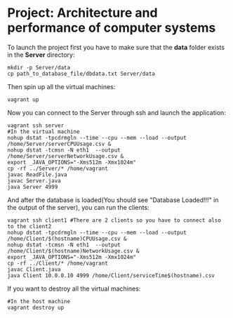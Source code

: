 # Project: Architecture and performance of computer systems
To launch the project first you have to make sure that the __data__ folder exists in the __Server__ directory:
```
mkdir -p Server/data
cp path_to_database_file/dbdata.txt Server/data
```
Then spin up all the virtual machines:
```
vagrant up
```
Now you can connect to the Server through ssh and launch the application:
```
vagrant ssh server
#In the virtual machine
nohup dstat -tpcdrmgln --time --cpu --mem --load --output /home/Server/serverCPUUsage.csv &
nohup dstat -tcmsn -N eth1  --output /home/Server/serverNetworkUsage.csv &
export _JAVA_OPTIONS="-Xms512m -Xmx1024m"
cp -rf ../Server/* /home/vagrant
javac ReadFile.java 
javac Server.java 
java Server 4999
```

And after the database is loaded(You should see "Database Loaded!!!" in the output of the server), you can run the clients:

```
vagrant ssh client1 #There are 2 clients so you have to connect also to the client2
nohup dstat -tpcdrmgln --time --cpu --mem --load --output /home/Client/$(hostname)CPUUsage.csv &
nohup dstat -tcmsn -N eth1  --output /home/Client/$(hostname)NetworkUsage.csv &
export _JAVA_OPTIONS="-Xms512m -Xmx1024m"
cp -rf ../Client/* /home/vagrant
javac Client.java 
java Client 10.0.0.10 4999 /home/Client/serviceTime$(hostname).csv
```
If you want to destroy all the virtual machines:
```
#In the host machine
vagrant destroy up
```
